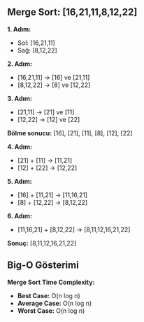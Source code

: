 ## Merge Sort: [16,21,11,8,12,22]

**1. Adım:**

- Sol: [16,21,11]
- Sağ: [8,12,22]

**2. Adım:**

- [16,21,11] → [16] ve [21,11]
- [8,12,22] → [8] ve [12,22]

**3. Adım:**

- [21,11] → [21] ve [11]
- [12,22] → [12] ve [22]

**Bölme sonucu:** [16], [21], [11], [8], [12], [22]

**4. Adım:**

- [21] + [11] → [11,21]
- [12] + [22] → [12,22]

**5. Adım:**

- [16] + [11,21] → [11,16,21]
- [8] + [12,22] → [8,12,22]

**6. Adım:**

- [11,16,21] + [8,12,22] → [8,11,12,16,21,22]

**Sonuç:** [8,11,12,16,21,22]

## Big-O Gösterimi

**Merge Sort Time Complexity:**

- **Best Case:** O(n log n)
- **Average Case:** O(n log n)
- **Worst Case:** O(n log n)
